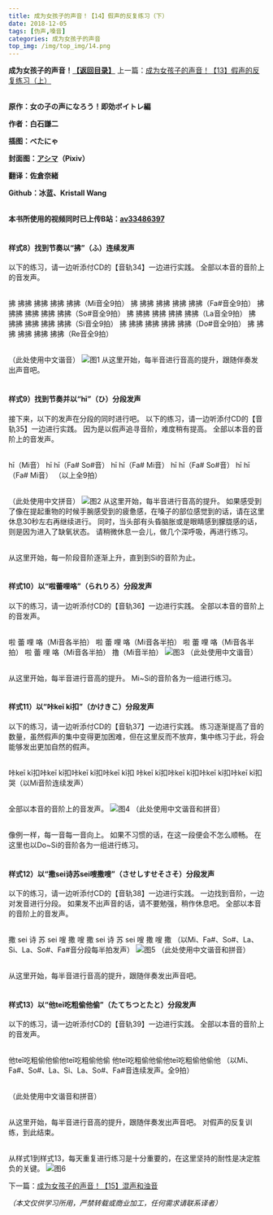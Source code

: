 ```yaml
---
title: 成为女孩子的声音！【14】假声的反复练习（下）
date: 2018-12-05
tags: [伪声,嗓音]
categories: 成为女孩子的声音
top_img: /img/top_img/14.png
---
```

**成为女孩子的声音！[【返回目录】](/成为女孩子的声音/README/)**
上一篇：[成为女孩子的声音！【13】假声的反复练习（上）](/成为女孩子的声音/13/)<br><br>

**原作：女の子の声になろう！即効ボイトレ編**

**作者：白石謙二**   

**插图：べたにゃ**   

**封面图：[アシマ](https://www.pixiv.net/member.php?id=2642047
)（Pixiv）**

**翻译：佐倉奈緒**   

**Github：冰蓝、Kristall Wang** <br><br>

**本书所使用的视频同时已上传B站：[av33486397](https://www.bilibili.com/video/av33486397)**<br><br>

#### 样式8）找到节奏以“拂”（ふ）连续发声
以下的练习，请一边听添付CD的【音轨34】一边进行实践。
全部以本音的音阶上的音发声。<br><br>

拂 拂拂 拂拂 拂拂 拂拂（Mi音全9拍）
拂 拂拂 拂拂 拂拂 拂拂（Fa#音全9拍）
拂 拂拂 拂拂 拂拂 拂拂（So#音全9拍）
拂 拂拂 拂拂 拂拂 拂拂（La音全9拍）
拂 拂拂 拂拂 拂拂 拂拂（Si音全9拍）
拂 拂拂 拂拂 拂拂 拂拂（Do#音全9拍）
拂 拂拂 拂拂 拂拂 拂拂（Re音全9拍）<br><br>

（此处使用中文谐音）
![图1](/img/14/1.png)
从这里开始，每半音进行音高的提升，跟随伴奏发出声音吧。<br><br>

#### 样式9）找到节奏并以“hī”（ひ）分段发声
接下来，以下的发声在分段的同时进行吧。
以下的练习，请一边听添付CD的【音轨35】一边进行实践。
因为是以假声追寻音阶，难度稍有提高。
全部以本音的音阶上的音发声。<br><br>

hī（Mi音）
hī hī（Fa# So#音）
hī hī（Fa# Mi音）
hī hī（Fa# So#音）
hī hī（Fa# Mi音）
（以上全9拍）<br><br>

（此处使用中文拼音）
![图2](/img/14/2.png)
从这里开始，每半音进行音高的提升。
如果感受到了像在提起重物的时候手腕感受到的疲惫感，在嗓子的部位感觉到的话，请在这里休息30秒左右再继续进行。
同时，当头部有头昏脑胀或是眼睛感到朦胧感的话，则是因为进入了缺氧状态。
请稍微休息一会儿，做几个深呼吸，再进行练习。<br><br>

从这里开始，每一阶段音阶逐渐上升，直到到Si的音阶为止。<br><br>

#### 样式10）以“啦蕾哩咯”（られりろ）分段发声
以下的练习，请一边听添付CD的【音轨36】一边进行实践。
全部以本音的音阶上的音发声。<br><br>

啦 蕾 哩 咯（Mi音各半拍）
啦 蕾 哩 咯（Mi音各半拍）
啦 蕾 哩 咯（Mi音各半拍）
啦 蕾 哩 咯（Mi音各半拍）
撸（Mi音半拍）
![图3](/img/14/3.png)
（此处使用中文谐音）<br><br>

从这里开始，每半音进行音高的提升。
Mi~Si的音阶各为一组进行练习。<br><br>

#### 样式11）以“咔keī kī扣”（かけきこ）分段发声
以下的练习，请一边听添付CD的【音轨37】一边进行实践。
练习逐渐提高了音的数量，虽然假声的集中变得更加困难，但在这里反而不放弃，集中练习于此，将会能够发出更加自然的假声。<br><br>

咔keī kī扣咔keī kī扣咔keī kī扣咔keī kī扣
咔keī kī扣咔keī kī扣咔keī kī扣咔keī kī扣哭（以Mi音阶连续发声）<br><br>

全部以本音的音阶上的音发声。
![图4](/img/14/4.png)
（此处使用中文谐音和拼音）<br><br>

像例一样，每一音每一音向上。
如果不习惯的话，在这一段便会不怎么顺畅。
在这里也以Do~Si的音阶各为一组进行练习。<br><br>

#### 样式12）以“撒sei诗苏sei嗖撒嗖”（させしすせそさそ）分段发声
以下的练习，请一边听添付CD的【音轨38】一边进行实践。
一边找到音阶，一边对发音进行分段。
如果发不出声音的话，请不要勉强，稍作休息吧。
全部以本音的音阶上的音发声。<br><br>

撒 sei 诗 苏 sei 嗖 撒 嗖
撒 sei 诗 苏 sei 嗖 撒 嗖 撒
（以Mi、Fa#、So#、La、Si、La、So#、Fa#音分段每半拍发声）
![图5](/img/14/5.png) 
（此处使用中文谐音和拼音）<br><br>

从这里开始，每半音进行音高的提升，跟随伴奏发出声音吧。<br><br>

#### 样式13）以“他teī吃粗偷他偷”（たてちつとたと）分段发声
以下的练习，请一边听添付CD的【音轨39】一边进行实践。
全部以本音的音阶上的音发声。<br><br>

他teī吃粗偷他偷他teī吃粗偷他偷
他teī吃粗偷他偷他teī吃粗偷他偷他
（以Mi、Fa#、So#、La、Si、La、So#、Fa#音连续发声。全9拍）<br><br>

（此处使用中文谐音和拼音）<br><br>

从这里开始，每半音进行音高的提升，跟随伴奏发出声音吧。
对假声的反复训练，到此结束。<br><br>

从样式1到样式13，每天重复进行练习是十分重要的，在这里坚持的耐性是决定胜负的关键。
![图6](/img/14/6.png) 

下一篇：[成为女孩子的声音！【15】混声和浊音](/成为女孩子的声音/15/)

*（本文仅供学习所用，严禁转载或商业加工，任何需求请联系译者）*